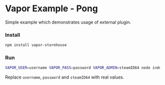 # Vapor Example - Pong

Simple example which demonstrates usage of external plugin.

### Install

```sh
npm install vapor-storehouse
```

### Run

```sh
VAPOR_USER=username VAPOR_PASS=password VAPOR_ADMIN=steamID64 node index.js
```

Replace `username`, `password` and `steamID64` with real values.
